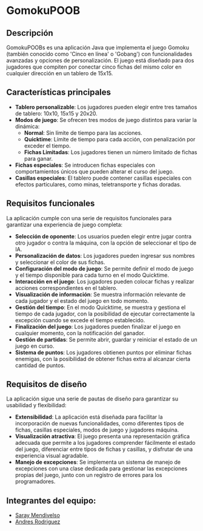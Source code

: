 # GomokuPOOB

## Descripción
GomokuPOOBs es una aplicación Java que implementa el juego Gomoku (también conocido como 'Cinco en línea' o 'Gobang') con funcionalidades avanzadas y opciones de personalización. El juego está diseñado para dos jugadores que compiten por conectar cinco fichas del mismo color en cualquier dirección en un tablero de 15x15.

## Características principales
- **Tablero personalizable**: Los jugadores pueden elegir entre tres tamaños de tablero: 10x10, 15x15 y 20x20.
- **Modos de juego**: Se ofrecen tres modos de juego distintos para variar la dinámica:
  - **Normal**: Sin límite de tiempo para las acciones.
  - **Quicktime**: Límite de tiempo para cada acción, con penalización por exceder el tiempo.
  - **Fichas Limitadas**: Los jugadores tienen un número limitado de fichas para ganar.
- **Fichas especiales**: Se introducen fichas especiales con comportamientos únicos que pueden alterar el curso del juego.
- **Casillas especiales**: El tablero puede contener casillas especiales con efectos particulares, como minas, teletransporte y fichas doradas.

## Requisitos funcionales
La aplicación cumple con una serie de requisitos funcionales para garantizar una experiencia de juego completa:
- **Selección de oponente**: Los usuarios pueden elegir entre jugar contra otro jugador o contra la máquina, con la opción de seleccionar el tipo de IA.
- **Personalización de datos**: Los jugadores pueden ingresar sus nombres y seleccionar el color de sus fichas.
- **Configuración del modo de juego**: Se permite definir el modo de juego y el tiempo disponible para cada turno en el modo Quicktime.
- **Interacción en el juego**: Los jugadores pueden colocar fichas y realizar acciones correspondientes en el tablero.
- **Visualización de información**: Se muestra información relevante de cada jugador y el estado del juego en todo momento.
- **Gestión del tiempo**: En el modo Quicktime, se muestra y gestiona el tiempo de cada jugador, con la posibilidad de ejecutar correctamente la excepción cuando se excede el tiempo establecido.
- **Finalización del juego**: Los jugadores pueden finalizar el juego en cualquier momento, con la notificación del ganador.
- **Gestión de partidas**: Se permite abrir, guardar y reiniciar el estado de un juego en curso.
- **Sistema de puntos**: Los jugadores obtienen puntos por eliminar fichas enemigas, con la posibilidad de obtener fichas extra al alcanzar cierta cantidad de puntos.

## Requisitos de diseño
La aplicación sigue una serie de pautas de diseño para garantizar su usabilidad y flexibilidad:
- **Extensibilidad**: La aplicación está diseñada para facilitar la incorporación de nuevas funcionalidades, como diferentes tipos de fichas, casillas especiales, modos de juego y jugadores máquina.
- **Visualización atractiva**: El juego presenta una representación gráfica adecuada que permite a los jugadores comprender fácilmente el estado del juego, diferenciar entre tipos de fichas y casillas, y disfrutar de una experiencia visual agradable.
- **Manejo de excepciones**: Se implementa un sistema de manejo de excepciones con una clase dedicada para gestionar las excepciones propias del juego, junto con un registro de errores para los programadores.

## Integrantes del equipo:
- [Saray Mendivelso](https://github.com/saraygonm) 
- [Andres Rodriguez](https://github.com/andres3455)

